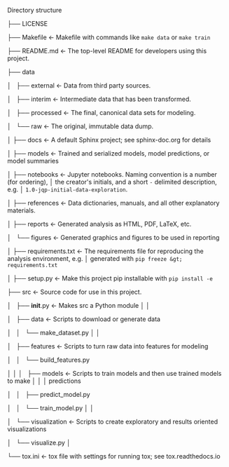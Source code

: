 

Directory structure


├── LICENSE

├── Makefile           &lt;- Makefile with commands like `make data` or `make train`

├── README.md          &lt;- The top-level README for developers using this project.

├── data


│&nbsp;&nbsp; ├── external       &lt;- Data from third party sources.

│&nbsp;&nbsp; ├── interim        &lt;- Intermediate data that has been transformed.

│&nbsp;&nbsp; ├── processed      &lt;- The final, canonical data sets for modeling.

│&nbsp;&nbsp; └── raw            &lt;- The original, immutable data dump.

│
├── docs               &lt;- A default Sphinx project; see sphinx-doc.org for details

│
├── models             &lt;- Trained and serialized models, model predictions, or model summaries

│
├── notebooks          &lt;- Jupyter notebooks. Naming convention is a number (for ordering),
│                         the creator's initials, and a short `-` delimited description, e.g.
│                         `1.0-jqp-initial-data-exploration`.

│
├── references         &lt;- Data dictionaries, manuals, and all other explanatory materials.

│
├── reports            &lt;- Generated analysis as HTML, PDF, LaTeX, etc.

│&nbsp;&nbsp; └── figures        &lt;- Generated graphics and figures to be used in reporting

│
├── requirements.txt   &lt;- The requirements file for reproducing the analysis environment, e.g.
│                         generated with `pip freeze &gt; requirements.txt`

│
├── setup.py           &lt;- Make this project pip installable with `pip install -e`

├── src                &lt;- Source code for use in this project.

│&nbsp;&nbsp; ├── __init__.py    &lt;- Makes src a Python module
│    │

│&nbsp;&nbsp; ├── data           &lt;- Scripts to download or generate data

│&nbsp;&nbsp; │&nbsp;&nbsp; └── make_dataset.py
│   │

│&nbsp;&nbsp; ├── features       &lt;- Scripts to turn raw data into features for modeling

│&nbsp;&nbsp; │&nbsp;&nbsp; └── build_features.py

│   │
│&nbsp;&nbsp; ├── models         &lt;- Scripts to train models and then use trained models to make
│   │   │                 predictions

│&nbsp;&nbsp; │&nbsp;&nbsp; ├── predict_model.py

│&nbsp;&nbsp; │&nbsp;&nbsp; └── train_model.py
│   │

│&nbsp;&nbsp; └── visualization  &lt;- Scripts to create exploratory and results oriented visualizations

│&nbsp;&nbsp;     └── visualize.py
│

└── tox.ini            &lt;- tox file with settings for running tox; see tox.readthedocs.io

